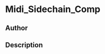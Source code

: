 # Midi_Sidechain_Comp

## Author

<!-- Insert Your Name Here -->

## Description

<!-- Describe your example here -->
